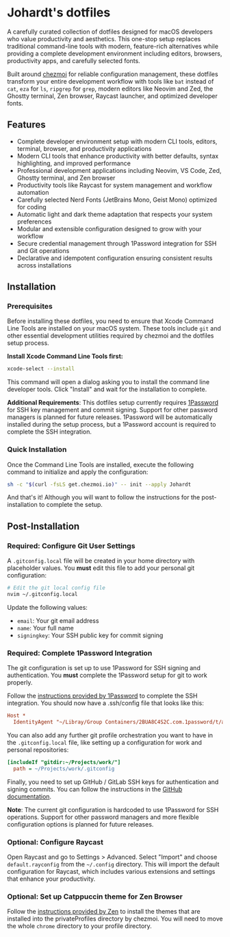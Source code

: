 # Johardt's dotfiles

A carefully curated collection of dotfiles designed for macOS developers who value productivity and aesthetics. This one-stop setup replaces traditional command-line tools with modern, feature-rich alternatives while providing a complete development environment including editors, browsers, productivity apps, and carefully selected fonts.

Built around [chezmoi](https://www.chezmoi.io/) for reliable configuration management, these dotfiles transform your entire development workflow with tools like `bat` instead of `cat`, `eza` for `ls`, `ripgrep` for `grep`, modern editors like Neovim and Zed, the Ghostty terminal, Zen browser, Raycast launcher, and optimized developer fonts.

## Features

- Complete developer environment setup with modern CLI tools, editors, terminal, browser, and productivity applications
- Modern CLI tools that enhance productivity with better defaults, syntax highlighting, and improved performance
- Professional development applications including Neovim, VS Code, Zed, Ghostty terminal, and Zen browser
- Productivity tools like Raycast for system management and workflow automation
- Carefully selected Nerd Fonts (JetBrains Mono, Geist Mono) optimized for coding
- Automatic light and dark theme adaptation that respects your system preferences
- Modular and extensible configuration designed to grow with your workflow
- Secure credential management through 1Password integration for SSH and Git operations
- Declarative and idempotent configuration ensuring consistent results across installations

## Installation

### Prerequisites

Before installing these dotfiles, you need to ensure that Xcode Command Line Tools are installed on your macOS system. These tools include `git` and other essential development utilities required by chezmoi and the dotfiles setup process.

**Install Xcode Command Line Tools first:**

```bash
xcode-select --install
```

This command will open a dialog asking you to install the command line developer tools. Click "Install" and wait for the installation to complete.

**Additional Requirements**: This dotfiles setup currently requires [1Password](https://1password.com/) for SSH key management and commit signing. Support for other password managers is planned for future releases.
1Password will be automatically installed during the setup process, but a 1Password account is required to complete the SSH integration.

### Quick Installation

Once the Command Line Tools are installed, execute the following command to initialize and apply the configuration:

```bash
sh -c "$(curl -fsLS get.chezmoi.io)" -- init --apply Johardt
```

And that's it! Although you will want to follow the instructions for the post-installation to complete the setup.

## Post-Installation

### Required: Configure Git User Settings

A `.gitconfig.local` file will be created in your home directory with placeholder values. You **must** edit this file to add your personal git configuration:

```bash
# Edit the git local config file
nvim ~/.gitconfig.local
```

Update the following values:

- `email`: Your git email address
- `name`: Your full name
- `signingkey`: Your SSH public key for commit signing

### Required: Complete 1Password Integration

The git configuration is set up to use 1Password for SSH signing and authentication. You **must** complete the 1Password setup for git to work properly.

Follow the [instructions provided by 1Password](https://developer.1password.com/docs/ssh/get-started) to complete the SSH integration.
You should now have a .ssh/config file that looks like this:

```ini
Host *
  IdentityAgent "~/Libray/Group Containers/2BUA8C4S2C.com.1password/t/agent.sock"
```

You can also add any further git profile orchestration you want to have in the `.gitconfig.local` file, like setting up a configuration for work and personal repositories:

```ini
[includeIf "gitdir:~/Projects/work/"]
  path = ~/Projects/work/.gitconfig
```

Finally, you need to set up GitHub / GitLab SSH keys for authentication and signing commits.
You can follow the instructions in the [GitHub documentation](https://docs.github.com/authentication/connecting-to-github-with-ssh).

**Note**: The current git configuration is hardcoded to use 1Password for SSH operations. Support for other password managers and more flexible configuration options is planned for future releases.

### Optional: Configure Raycast

Open Raycast and go to Settings > Advanced.
Select "Import" and choose `default.rayconfig` from the `~/.config` directory.
This will import the default configuration for Raycast, which includes various extensions and settings that enhance your productivity.

### Optional: Set up Catppuccin theme for Zen Browser

Follow the [instructions provided by Zen](https://docs.zen-browser.app/guides/live-editing#step-3-open-style-editor-in-zen-browser) to install the themes that are installed into the privateProfiles directory by chezmoi. You will need to move the whole `chrome` directory to your profile directory.
